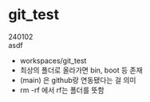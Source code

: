 # git_test
240102  
asdf  
- workspaces/git_test  
- 최상의 폴더로 올라가면 bin, boot 등 존재  
- (main) 은 github랑 연동됐다는 걸 의미  
- rm -rf 에서 rf는 폴더를 뜻함